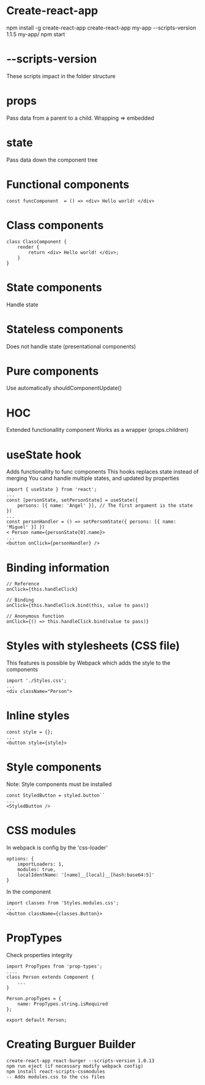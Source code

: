 # Create-react-app
npm install -g create-react-app
create-react-app my-app --scripts-version 1.1.5
my-app/ npm start

# --scripts-version
These scripts impact in the folder structure

# props
Pass data from a parent to a child. Wrapping => embedded

# state
Pass data down the component tree

# Functional components
```
const funcComponent  = () => <div> Hello world! </div>
```

# Class components
```
class ClassComponent {
	render {
		return <div> Hello world! </div>;
	}
}
```

# State components
Handle state

# Stateless components
Does not handle state (presentational components)

# Pure components
Use automatically shouldComponentUpdate()

# HOC
Extended functionallity component
Works as a wrapper (props.children)

# useState hook
Adds functionallity to func components
This hooks replaces state instead of merging
You cand handle multiple states, and updated by properties
```
import { useState } from 'react';
...
const [personState, setPersonState] = useState({
	persons: [{ name: 'Angel' }], // The first argument is the state
})
...
const personHandler = () => setPersomState({ persons: [{ name: 'Miguel' }] })
< Person name={personState[0].name}>
...
<button onClick={personHandler} />
```

# Binding information 
```
// Reference
onClick={this.handleClick}

// Binding
onClick={this.handleClick.bind(this, value to pass)}

// Anonymous function
onClick={() => this.handleClick.bind(value to pass)}
```

# Styles with stylesheets (CSS file)
This features is possible by Webpack which adds the style to the components
```
import './Styles.css';
...
<div className="Person">
```

# Inline styles
```
const style = {};
...
<button style={style}>
```

# Style components
Note: Style components must be installed
```
const StyledButton = styled.button``
...
<StyledButton />
```
# CSS modules
In webpack is config by the 'css-loader'
```
options: {
	importLoaders: 1,
	modules: true,
	localIdentName: '[name]__[local]__[hash:base64:5]'
}
```
In the component
```
import classes from 'Styles.modules.css';
...
<button className={classes.Button}>
```

# PropTypes
Check properties integrity
```
import PropTypes from 'prop-types';
....
class Person extends Component {
	...
}

Person.propTypes = {
	name: PropTypes.string.isRequired
};

export default Person;
```

# Creating Burguer Builder
```
create-react-app react-burger --scripts-version 1.0.13
npm run eject (if necessary modify webpack config)
npm install react-scripts-cssmodules
-- Adds modules.css to the css files

